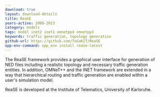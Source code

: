 ```yaml
---
download: true
layout: download-details
title: ReaSE
years-active: 2008-2013
category: models
tags: model inet2 inet1 omnetpp4 omnetpp3
keywords: traffic generation, topology generation
github-url: https://github.com/ToGaKIT/ReaSE
opp-env-command: opp_env install rease-latest
---
```


The ReaSE framework provides a graphical user interface for generation of NED
files including a realistic topology and necessary traffic generation entities.
In addition, OMNeT++ and the INET framework are extended in a way that
hierarchical routing and traffic generation are enabled within a user's
simulation model.

ReaSE is developed at the Institute of Telematics, University of Karlsruhe.
